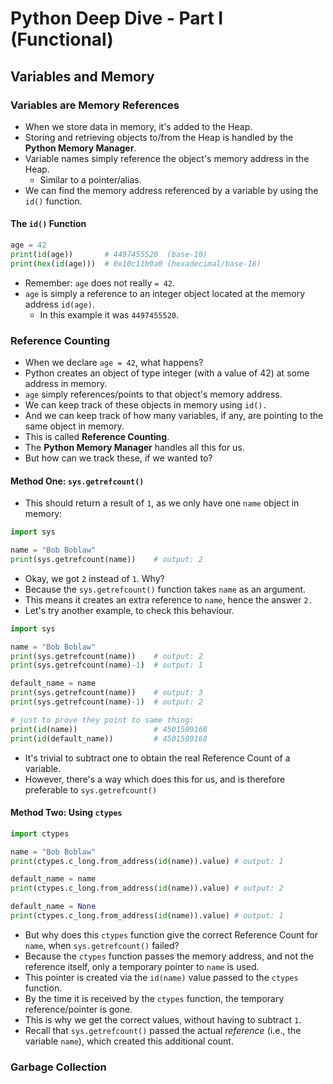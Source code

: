 # Python Deep Dive - Part I (Functional)

## Variables and Memory

### Variables are Memory References

- When we store data in memory, it's added to the Heap.
- Storing and retrieving objects to/from the Heap is handled by the **Python Memory Manager**.
- Variable names simply reference the object's memory address in the Heap.
  - Similar to a pointer/alias.
- We can find the memory address referenced by a variable by using the `id()` function.

#### The `id()` Function

```python
age = 42
print(id(age))       # 4497455520  (base-10)
print(hex(id(age)))  # 0x10c11b9a0 (hexadecimal/base-16)

```

- Remember: `age` does not really `= 42`.
- `age` is simply a reference to an integer object located at the memory address `id(age)`.
  - In this example it was `4497455520`.


### Reference Counting

- When we declare `age = 42`, what happens?
- Python creates an object of type integer (with a value of 42) at some address in memory.
- `age` simply references/points to that object's memory address.
- We can keep track of these objects in memory using `id().`
- And we can keep track of how many variables, if any, are pointing to the same object in memory.
- This is called **Reference Counting**.
- The **Python Memory Manager** handles all this for us.
- But how can we track these, if we wanted to?

#### Method One: `sys.getrefcount()`

- This should return a result of `1`, as we only have one `name` object in memory:

```python
import sys

name = "Bob Boblaw"
print(sys.getrefcount(name))    # output: 2

```

- Okay, we got `2` instead of `1`.  Why?
- Because the `sys.getrefcount()` function takes `name` as an argument.
- This means it creates an extra reference to `name`, hence the answer `2.`
- Let's try another example, to check this behaviour.

```python
import sys

name = "Bob Boblaw"
print(sys.getrefcount(name))    # output: 2
print(sys.getrefcount(name)-1)  # output: 1

default_name = name
print(sys.getrefcount(name))    # output: 3
print(sys.getrefcount(name)-1)  # output: 2

# just to prove they point to same thing:
print(id(name))                 # 4501509168
print(id(default_name))         # 4501509168

```

- It's trivial to subtract one to obtain the real Reference Count of a variable.
- However, there's a way which does this for us, and is therefore preferable to `sys.getrefcount()`


#### Method Two: Using `ctypes`

```python
import ctypes

name = "Bob Boblaw"
print(ctypes.c_long.from_address(id(name)).value) # output: 1

default_name = name
print(ctypes.c_long.from_address(id(name)).value) # output: 2

default_name = None
print(ctypes.c_long.from_address(id(name)).value) # output: 1

```

- But why does this `ctypes` function give the correct Reference Count for `name`, when `sys.getrefcount()` failed?
- Because the `ctypes` function passes the memory address, and not the reference itself, only a temporary pointer to `name` is used.
- This pointer is created via the `id(name)` value passed to the `ctypes` function.
- By the time it is received by the `ctypes` function, the temporary reference/pointer is gone.
- This is why we get the correct values, without having to subtract `1`.
- Recall that `sys.getrefcount()` passed the actual *reference* (i.e., the variable `name`), which created this additional count.


### Garbage Collection
